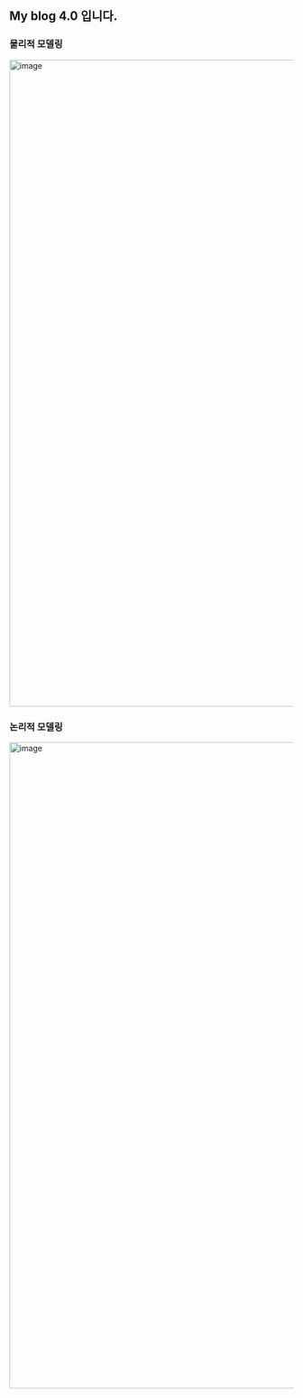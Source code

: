 <h2>My blog 4.0 입니다.</H2>

<h3>물리적 모델링</h3>
<img width="1146" alt="image" src="https://github.com/Honey99s/team7_v2sbm3c/assets/107997462/5d6af769-3095-43f2-b219-9003fe12e208">


<h3>논리적 모델링</h3>
<img width="1145" alt="image" src="https://github.com/Honey99s/team7_v2sbm3c/assets/107997462/ec266409-6e4a-4950-92c7-0b5e1a92cdcc">


